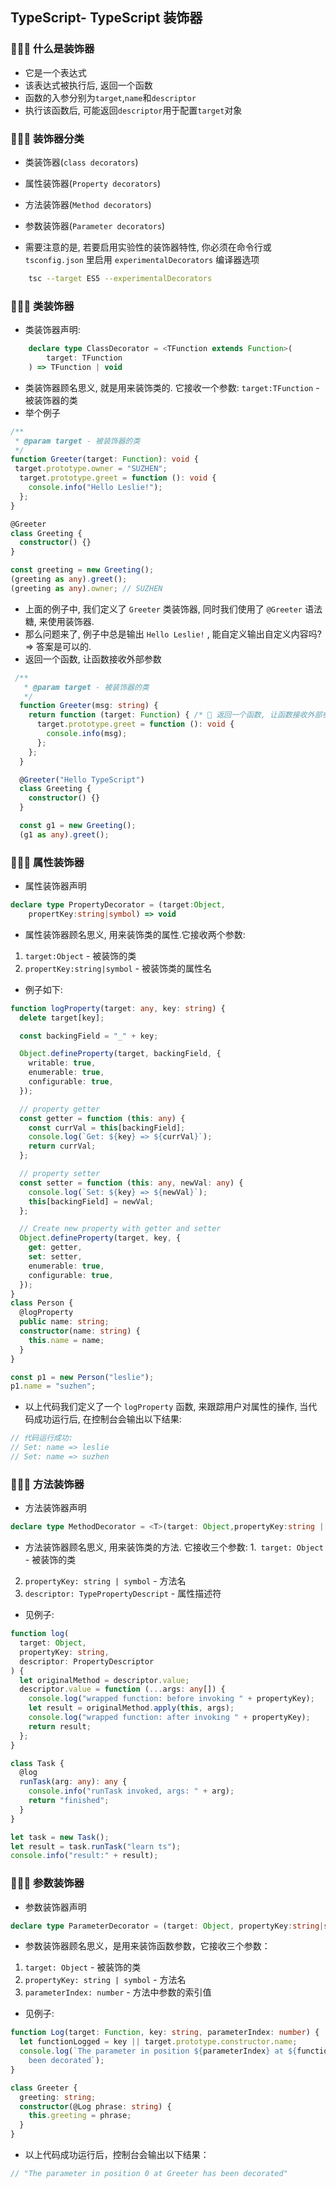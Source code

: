 ## TypeScript- TypeScript 装饰器

### 🚀🚀🚀 什么是装饰器
- 它是一个表达式
- 该表达式被执行后, 返回一个函数
- 函数的入参分别为`target`,`name`和`descriptor`
- 执行该函数后, 可能返回`descriptor`用于配置`target`对象
  
### 🚀🚀🚀 装饰器分类
- 类装饰器(`class decorators`)
- 属性装饰器(`Property decorators`)
- 方法装饰器(`Method decorators`)
- 参数装饰器(`Parameter decorators`)

- 需要注意的是, 若要启用实验性的装饰器特性, 你必须在命令行或 `tsconfig.json` 里启用 `experimentalDecorators` 编译器选项
```bash
    tsc --target ES5 --experimentalDecorators
```

### 🚀🚀🚀 类装饰器
- 类装饰器声明:
```ts
    declare type ClassDecorator = <TFunction extends Function>(
        target: TFunction
    ) => TFunction | void
```
- 类装饰器顾名思义, 就是用来装饰类的. 它接收一个参数: `target:TFunction` - 被装饰器的类
- 举个例子
```ts
/**
 * @param target - 被装饰器的类
 */
function Greeter(target: Function): void {
 target.prototype.owner = "SUZHEN";
  target.prototype.greet = function (): void {
    console.info("Hello Leslie!");
  };
}

@Greeter
class Greeting {
  constructor() {}
}

const greeting = new Greeting();
(greeting as any).greet();
(greeting as any).owner; // SUZHEN
```
- 上面的例子中, 我们定义了 `Greeter` 类装饰器, 同时我们使用了 `@Greeter` 语法糖, 来使用装饰器.
- 那么问题来了, 例子中总是输出 `Hello Leslie!` , 能自定义输出自定义内容吗? => 答案是可以的.
- 返回一个函数, 让函数接收外部参数
```ts
 /**
   * @param target - 被装饰器的类
   */
  function Greeter(msg: string) {
    return function (target: Function) { /* 🎃 返回一个函数, 让函数接收外部参数 */
      target.prototype.greet = function (): void {
        console.info(msg);
      };
    };
  }

  @Greeter("Hello TypeScript")
  class Greeting {
    constructor() {}
  }

  const g1 = new Greeting();
  (g1 as any).greet();
```

### 🚀🚀🚀 属性装饰器
- 属性装饰器声明
```ts
declare type PropertyDecorator = (target:Object,
    propertKey:string|symbol) => void
```
- 属性装饰器顾名思义, 用来装饰类的属性.它接收两个参数:
1. `target:Object` - 被装饰的类
2. `propertKey:string|symbol` - 被装饰类的属性名
- 例子如下:
```ts
function logProperty(target: any, key: string) {
  delete target[key];

  const backingField = "_" + key;

  Object.defineProperty(target, backingField, {
    writable: true,
    enumerable: true,
    configurable: true,
  });

  // property getter
  const getter = function (this: any) {
    const currVal = this[backingField];
    console.log(`Get: ${key} => ${currVal}`);
    return currVal;
  };

  // property setter
  const setter = function (this: any, newVal: any) {
    console.log(`Set: ${key} => ${newVal}`);
    this[backingField] = newVal;
  };

  // Create new property with getter and setter
  Object.defineProperty(target, key, {
    get: getter,
    set: setter,
    enumerable: true,
    configurable: true,
  });
}
class Person {
  @logProperty
  public name: string;
  constructor(name: string) {
    this.name = name;
  }
}

const p1 = new Person("leslie");
p1.name = "suzhen";
```
- 以上代码我们定义了一个 `logProperty` 函数, 来跟踪用户对属性的操作, 当代码成功运行后, 在控制台会输出以下结果:
```ts
// 代码运行成功: 
// Set: name => leslie
// Set: name => suzhen
```

### 🚀🚀🚀 方法装饰器
- 方法装饰器声明
```ts
declare type MethodDecorator = <T>(target: Object,propertyKey:string | symbol, descriptor: TypePropertyDescript<T>) => TypedPropertyDescriptor<T> | void
```
- 方法装饰器顾名思义, 用来装饰类的方法. 它接收三个参数:
1.` target: Object` - 被装饰的类
2. `propertyKey: string | symbol` - 方法名
3. `descriptor: TypePropertyDescript` - 属性描述符
- 见例子:
```ts
function log(
  target: Object,
  propertyKey: string,
  descriptor: PropertyDescriptor
) {
  let originalMethod = descriptor.value;
  descriptor.value = function (...args: any[]) {
    console.log("wrapped function: before invoking " + propertyKey);
    let result = originalMethod.apply(this, args);
    console.log("wrapped function: after invoking " + propertyKey);
    return result;
  };
}

class Task {
  @log
  runTask(arg: any): any {
    console.info("runTask invoked, args: " + arg);
    return "finished";
  }
}

let task = new Task();
let result = task.runTask("learn ts");
console.info("result:" + result);
```

### 🚀🚀🚀 参数装饰器
- 参数装饰器声明
```ts
declare type ParameterDecorator = (target: Object, propertyKey:string|symbol, parameterIndex: number) => void
```
- 参数装饰器顾名思义，是用来装饰函数参数，它接收三个参数：
1. `target: Object` - 被装饰的类
2. `propertyKey: string | symbol` -  方法名
3. `parameterIndex: number` - 方法中参数的索引值
- 见例子:
```ts
function Log(target: Function, key: string, parameterIndex: number) {
  let functionLogged = key || target.prototype.constructor.name;
  console.log(`The parameter in position ${parameterIndex} at ${functionLogged} has
	been decorated`);
}

class Greeter {
  greeting: string;
  constructor(@Log phrase: string) {
    this.greeting = phrase;
  }
}
```
- 以上代码成功运行后，控制台会输出以下结果：
```ts
// "The parameter in position 0 at Greeter has been decorated" 
```